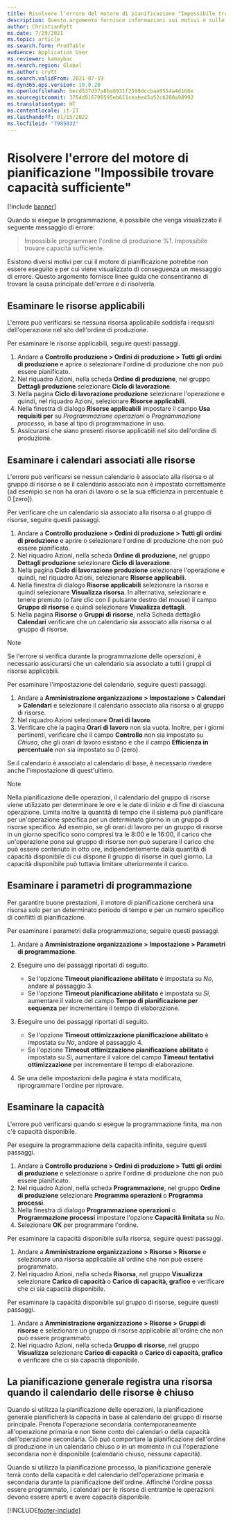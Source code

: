 ```yaml
---
title: Risolvere l'errore del motore di pianificazione "Impossibile trovare capacità sufficiente" e capcità limitata
description: Questo argomento fornisce informazioni sui motivi e sulle soluzioni per l'errore del motore di pianificazione "Impossibile programmare l'ordine di produzione %1. Impossibile trovare capacità sufficiente".
author: ChristianRytt
ms.date: 7/29/2021
ms.topic: article
ms.search.form: ProdTable
audience: Application User
ms.reviewer: kamaybac
ms.search.region: Global
ms.author: crytt
ms.search.validFrom: 2021-07-19
ms.dyn365.ops.version: 10.0.20
ms.openlocfilehash: becd537d37a8ba8931f2598dccbae8554a4d168e
ms.sourcegitcommit: 3754d916799595eb611ceabe45a52c6280a98992
ms.translationtype: HT
ms.contentlocale: it-IT
ms.lasthandoff: 01/15/2022
ms.locfileid: "7985032"
---
```

# <a name="fix-the-not-enough-capacity-could-be-found-scheduling-engine-error"></a>Risolvere l'errore del motore di pianificazione "Impossibile trovare capacità sufficiente"

[!include [banner](../includes/banner.md)]

Quando si esegue la programmazione, è possibile che venga visualizzato il seguente messaggio di errore:

> Impossibile programmare l'ordine di produzione %1. Impossibile trovare capacità sufficiente.

Esistono diversi motivi per cui il motore di pianificazione potrebbe non essere eseguito e per cui viene visualizzato di conseguenza un messaggio di errore. Questo argomento fornisce linee guida che consentiranno di trovare la causa principale dell'errore e di risolverla.

## <a name="review-the-applicable-resources"></a>Esaminare le risorse applicabili

L'errore può verificarsi se nessuna risorsa applicabile soddisfa i requisiti dell'operazione nel sito dell'ordine di produzione.

Per esaminare le risorse applicabili, seguire questi passaggi.

1. Andare a **Controllo produzione \> Ordini di produzione \> Tutti gli ordini di produzione** e aprire o selezionare l'ordine di produzione che non può essere pianificato.
1. Nel riquadro Azioni, nella scheda **Ordine di produzione**, nel gruppo **Dettagli produzione** selezionare **Ciclo di lavorazione**.
1. Nella pagina **Ciclo di lavorazione produzione** selezionare l'operazione e quindi, nel riquadro Azioni, selezionare **Risorse applicabili**.
1. Nella finestra di dialogo **Risorse applicabili** impostare il campo **Usa requisiti per** su *Programmazione operazioni* o *Programmazione processo*, in base al tipo di programmazione in uso.
1. Assicurarsi che siano presenti risorse applicabili nel sito dell'ordine di produzione.

## <a name="review-the-calendars-that-are-associated-with-resources"></a>Esaminare i calendari associati alle risorse

L'errore può verificarsi se nessun calendario è associato alla risorsa o al gruppo di risorse o se il calendario associato non è impostato correttamente (ad esempio se non ha orari di lavoro o se la sua efficienza in percentuale è 0 \[zero\]).

Per verificare che un calendario sia associato alla risorsa o al gruppo di risorse, seguire questi passaggi.

1. Andare a **Controllo produzione \> Ordini di produzione \> Tutti gli ordini di produzione** e aprire o selezionare l'ordine di produzione che non può essere pianificato.
1. Nel riquadro Azioni, nella scheda **Ordine di produzione**, nel gruppo **Dettagli produzione** selezionare **Ciclo di lavorazione**.
1. Nella pagina **Ciclo di lavorazione produzione** selezionare l'operazione e quindi, nel riquadro Azioni, selezionare **Risorse applicabili**.
1. Nella finestra di dialogo **Risorse applicabili** selezionare la risorsa e quindi selezionare **Visualizza risorsa**. In alternativa, selezionare e tenere premuto (o fare clic con il pulsante destro del mouse) il campo **Gruppo di risorse** e quindi selezionare **Visualizza dettagli**.
1. Nella pagina **Risorse** o **Gruppi di risorse**, nella Scheda dettaglio **Calendari** verificare che un calendario sia associato alla risorsa o al gruppo di risorse.

> [!NOTE]
> Se l'errore si verifica durante la programmazione delle operazioni, è necessario assicurarsi che un calendario sia associato a tutti i gruppi di risorse applicabili.

Per esaminare l'impostazione del calendario, seguire questi passaggi.

1. Andare a **Amministrazione organizzazione \> Impostazione \> Calendari \> Calendari** e selezionare il calendario associato alla risorsa o al gruppo di risorse.
1. Nel riquadro Azioni selezionare **Orari di lavoro**.
1. Verificare che la pagina **Orari di lavoro** non sia vuota. Inoltre, per i giorni pertinenti, verificare che il campo **Controllo** non sia impostato su *Chiuso*, che gli orari di lavoro esistano e che il campo **Efficienza in percentuale** non sia impostato su *0* (zero).

Se il calendario è associato al calendario di base, è necessario rivedere anche l'impostazione di quest'ultimo.

> [!NOTE]
> Nella pianificazione delle operazioni, il calendario del gruppo di risorse viene utilizzato per determinare le ore e le date di inizio e di fine di ciascuna operazione. Limita inoltre la quantità di tempo che il sistema può pianificare per un'operazione specifica per un determinato giorno in un gruppo di risorse specifico. Ad esempio, se gli orari di lavoro per un gruppo di risorse in un giorno specifico sono compresi tra le 8:00 e le 16:00, il carico che un'operazione pone sul gruppo di risorse non può superare il carico che può essere contenuto in otto ore, indipendentemente dalla quantità di capacità disponibile di cui dispone il gruppo di risorse in quel giorno. La capacità disponibile può tuttavia limitare ulteriormente il carico.

## <a name="review-the-scheduling-parameters"></a>Esaminare i parametri di programmazione

Per garantire buone prestazioni, il motore di pianificazione cercherà una risorsa solo per un determinato periodo di tempo e per un numero specifico di conflitti di pianificazione.

Per esaminare i parametri della programmazione, seguire questi passaggi.

1. Andare a **Amministrazione organizzazione \> Impostazione \> Parametri di programmazione**.
1. Eseguire uno dei passaggi riportati di seguito.

    - Se l'opzione **Timeout pianificazione abilitato** è impostata su *No*, andare al passaggio 3.
    - Se l'opzione **Timeout pianificazione abilitato** è impostata su *Sì*, aumentare il valore del campo **Tempo di pianificazione per sequenza** per incrementare il tempo di elaborazione.

1. Eseguire uno dei passaggi riportati di seguito.

    - Se l'opzione **Timeout ottimizzazione pianificazione abilitato** è impostata su *No*, andare al passaggio 4.
    - Se l'opzione **Timeout ottimizzazione pianificazione abilitato** è impostata su *Sì*, aumentare il valore del campo **Timeout tentativi ottimizzazione** per incrementare il tempo di elaborazione.

1. Se una delle impostazioni della pagina è stata modificata, riprogrammare l'ordine per riprovare.

## <a name="review-capacity"></a>Esaminare la capacità

L'errore può verificarsi quando si esegue la programmazione finita, ma non c'è capacità disponibile.

Per eseguire la programmazione della capacità infinita, seguire questi passaggi.

1. Andare a **Controllo produzione \> Ordini di produzione \> Tutti gli ordini di produzione** e selezionare o aprire l'ordine di produzione che non può essere pianificato.
1. Nel riquadro Azioni, nella scheda **Programmazione**, nel gruppo **Ordine di produzione** selezionare **Programma operazioni** o **Programma processi**.
1. Nella finestra di dialogo **Programmazione operazioni** o **Programmazione processi** impostare l'opzione **Capacità limitata** su *No*.
1. Selezionare **OK** per programmare l'ordine.

Per esaminare la capacità disponibile sulla risorsa, seguire questi passaggi.

1. Andare a **Amministrazione organizzazione \> Risorse \> Risorse** e selezionare una risorsa applicabile all'ordine che non può essere programmato.
1. Nel riquadro Azioni, nella scheda **Risorsa**, nel gruppo **Visualizza** selezionare **Carico di capacità** o **Carico di capacità, grafico** e verificare che ci sia capacità disponibile.

Per esaminare la capacità disponibile sul gruppo di risorse, seguire questi passaggi.

1. Andare a **Amministrazione organizzazione \> Risorse \> Gruppi di risorse** e selezionare un gruppo di risorse applicabile all'ordine che non può essere programmato.
1. Nel riquadro Azioni, nella scheda **Gruppo di risorse**, nel gruppo **Visualizza** selezionare **Carico di capacità** o **Carico di capacità, grafico** e verificare che ci sia capacità disponibile.

## <a name="master-planning-books-a-resource-when-the-resource-calendar-is-closed"></a>La pianificazione generale registra una risorsa quando il calendario delle risorse è chiuso

Quando si utilizza la pianificazione delle operazioni, la pianificazione generale pianificherà la capacità in base al calendario del gruppo di risorse principale. Prenota l'operazione secondaria contemporaneamente all'operazione primaria e non tiene conto dei calendari o della capacità dell'operazione secondaria. Ciò può comportare la pianificazione dell'ordine di produzione in un calendario chiuso o in un momento in cui l'operazione secondaria non è disponibile (calendario chiuso, nessuna capacità).

Quando si utilizza la pianificazione processo, la pianificazione generale terrà conto della capacità e del calendario dell'operazione primaria e secondaria durante la pianificazione dell'ordine. Affinché l'ordine possa essere programmato, i calendari per le risorse di entrambe le operazioni devono essere aperti e avere capacità disponibile.

[!INCLUDE[footer-include](../../includes/footer-banner.md)]
